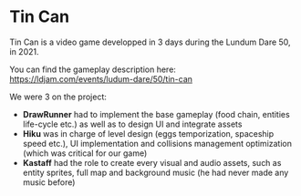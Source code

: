 # Tin Can

Tin Can is a video game developped in 3 days during the Lundum Dare 50, in 2021.

You can find the gameplay description here:
https://ldjam.com/events/ludum-dare/50/tin-can

We were 3 on the project:
 * **DrawRunner** had to implement the base gameplay (food chain, entities life-cycle etc.) as well as to design UI and integrate assets
 * **Hiku** was in charge of level design (eggs temporization, spaceship speed etc.), UI implementation and collisions management optimization (which was critical for our game)
 * **Kastaff** had the role to create every visual and audio assets, such as entity sprites, full map and background music (he had never made any music before)
